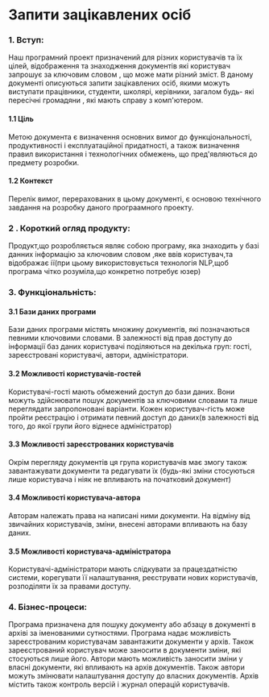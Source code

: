 # Запити зацікавлених осіб
### 1. Вступ:
Наш програмний проект призначений для різних користувачів та їх цілей, відображення та знаходження документів які користувач запрошує за ключовим словом , що може мати різний зміст.
В даному документі описуються запити зацікавлених осіб, якими можуть виступати працівники, студенти, школярі, керівники, загалом будь- які пересічні громадяни , які мають справу з комп'ютером.  
####     1.1 Ціль  
   Метою документа є визначення основних вимог до функціональності,
продуктивності і експлуатаційної придатності, а також визначення правил використання
і технологічних обмежень, що пред'являються до предмету розробки.
####              1.2 Контекст
Перелік вимог, перерахованих в цьому документі, є основою технічного завдання на розробку даного програамного проекту.
### 2 . Короткий огляд продукту:
Продукт,що розробляється являє собою програму, яка знаходить у базі данних інформацію за ключовим словом ,яке ввів користувач,та відображає ії(при цьому використовується технологія NLP,щоб програма чітко розуміла,що конкретно потребує юзер)
### 3. Функціональність:
#### 3.1 Бази даних програми
Бази даних програми містять множину документів, які позначаються певними ключовими словами. В залежності від прав доступу до інформації  баз даних користувачі поділяються на декілька груп: гості, зареєстровані користувачі, автори, адміністратори.
#### 3.2 Можливості користувачів-гостей
Користувачі-гості мають обмежений доступ до бази даних. Вони можуть здійснювати пошук документів за ключовими словами та лише переглядати запропоновані варіанти. Кожен користувач-гість може пройти реєстрацію і отримати певний доступ до даних(в залежності від того, до якої групи його віднесе адміністратор)
#### 3.3 Можливості зареєстрованих користувачів
Окрім перегляду документів ця група користувачів має змогу також завантажувати документи та редагувати їх (будь-які зміни стосуються лише користувача і ніяк не впливають на початковий документ)
#### 3.4 Можливості користувача-автора
Авторам належать права на написані ними документи. На відміну від звичайних користувачів, зміни, внесені авторами впливають на базу даних.
#### 3.5 Можливості користувача-адміністратора 
Користувачі-адміністратори мають слідкувати за працездатністю системи, корегувати її налаштування, реєструвати нових користувачів, розподіляти їх за правами доступу.
### 4. Бізнес-процеси:
Програма призначена для пошуку документу або абзацу в документі в архіві за іменованими сутностями. 
Програма надає можливість зареєстрованим користувачам завантажити документи у архів. Також зареєстрований користувач може заносити в документи зміни, які стосуються лише його.
Автори мають можливість заносити зміни у власні документи, які впливають на архів документів. Також автори можуть змінювати налаштування доступу до власних документів.
Архів містить також контроль версій і журнал операцій користувачів.
